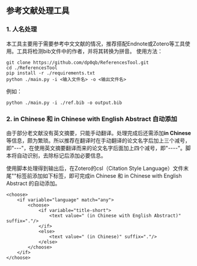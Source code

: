 ## 参考文献处理工具

### 1. 人名处理
本工具主要用于需要参考中文文献的情况，推荐搭配Endnote或Zotero等工具使用。工具将检测bib文件中的作者，并将其转换为拼音。
使用方法：
```
git clone https://github.com/dp0qb/ReferencesTool.git
cd ./ReferencesTool
pip install -r ./requirements.txt
python ./main.py -i <输入文件名> -o <输出文件名>
```
例如：
```
python ./main.py -i ./ref.bib -o output.bib
```
### 2. in Chinese 和 in Chinese with English Abstract 自动添加
由于部分老文献没有英文摘要，只能手动翻译。处理完成后还需添加**in Chinese**等信息，颇为繁琐。所以推荐在翻译时在手动翻译的论文名字后加上三个减号，即"---"，在使用英文摘要翻译而来的论文名字后面加上四个减号，即"----"。脚本将自动识别，去除标记后添加必要信息。

使用脚本处理得到输出后，在Zotero的csl（Citation Style Language）文件末尾"</layout>"标签前添加如下标签，即可完成in Chinese 和 in Chinese with English Abstract 的自动添加。
```
<choose>
	<if variable="language" match="any">
		<choose>
			<if variable="title-short">
				<text value=" (in Chinese with English Abstract)" suffix="."/>
			</if>
			<else>
				<text value=" (in Chinese)" suffix="."/>
			</else>
		</choose>
	</if>
</choose>
```